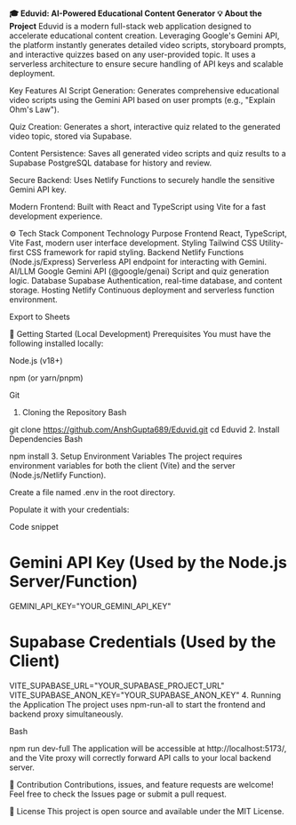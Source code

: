 
**🎓 Eduvid: AI-Powered Educational Content Generator**
**💡 About the Project**
Eduvid is a modern full-stack web application designed to accelerate educational content creation. Leveraging Google's Gemini API, the platform instantly generates detailed video scripts, storyboard prompts, and interactive quizzes based on any user-provided topic. It uses a serverless architecture to ensure secure handling of API keys and scalable deployment.

Key Features
AI Script Generation: Generates comprehensive educational video scripts using the Gemini API based on user prompts (e.g., "Explain Ohm's Law").

Quiz Creation: Generates a short, interactive quiz related to the generated video topic, stored via Supabase.

Content Persistence: Saves all generated video scripts and quiz results to a Supabase PostgreSQL database for history and review.

Secure Backend: Uses Netlify Functions to securely handle the sensitive Gemini API key.

Modern Frontend: Built with React and TypeScript using Vite for a fast development experience.

⚙️ Tech Stack
Component	Technology	Purpose
Frontend	React, TypeScript, Vite	Fast, modern user interface development.
Styling	Tailwind CSS	Utility-first CSS framework for rapid styling.
Backend	Netlify Functions (Node.js/Express)	Serverless API endpoint for interacting with Gemini.
AI/LLM	Google Gemini API (@google/genai)	Script and quiz generation logic.
Database	Supabase	Authentication, real-time database, and content storage.
Hosting	Netlify	Continuous deployment and serverless function environment.

Export to Sheets

🚀 Getting Started (Local Development)
Prerequisites
You must have the following installed locally:

Node.js (v18+)

npm (or yarn/pnpm)

Git

1. Cloning the Repository
Bash

git clone https://github.com/AnshGupta689/Eduvid.git
cd Eduvid
2. Install Dependencies
Bash

npm install
3. Setup Environment Variables
The project requires environment variables for both the client (Vite) and the server (Node.js/Netlify Function).

Create a file named .env in the root directory.

Populate it with your credentials:

Code snippet

# Gemini API Key (Used by the Node.js Server/Function)
GEMINI_API_KEY="YOUR_GEMINI_API_KEY"

# Supabase Credentials (Used by the Client)
VITE_SUPABASE_URL="YOUR_SUPABASE_PROJECT_URL"
VITE_SUPABASE_ANON_KEY="YOUR_SUPABASE_ANON_KEY"
4. Running the Application
The project uses npm-run-all to start the frontend and backend proxy simultaneously.

Bash

npm run dev-full
The application will be accessible at http://localhost:5173/, and the Vite proxy will correctly forward API calls to your local backend server.

🤝 Contribution
Contributions, issues, and feature requests are welcome! Feel free to check the Issues page or submit a pull request.

📄 License
This project is open source and available under the MIT License.

